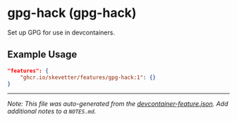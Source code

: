 
# gpg-hack (gpg-hack)

Set up GPG for use in devcontainers.

## Example Usage

```json
"features": {
    "ghcr.io/skevetter/features/gpg-hack:1": {}
}
```





---

_Note: This file was auto-generated from the [devcontainer-feature.json](https://github.com/skevetter/features/blob/main/src/gpg-hack/devcontainer-feature.json).  Add additional notes to a `NOTES.md`._

